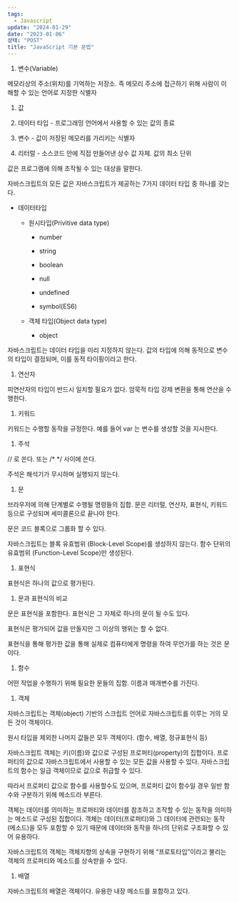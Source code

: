 ```yaml
---
tags:
  - Javascript
update: "2024-01-29"
date: "2023-01-06"
상태: "POST"
title: "JavaScript 기본 문법"
---
```

1. 변수(Variable)

메모리상의 주소(위치)를 기억하는 저장소. 즉 메모리 주소에 접근하기 위해 사람이 이해할 수 있는 언어로 지정한 식별자

1. 값

  1. 데이터 타입 - 프로그래밍 언어에서 사용할 수 있는 값의 종료

  1. 변수 - 값이 저장된 메모리를 가리키는 식별자

  1. 리터럴 - 소스코드 안에 직접 만들어낸 상수 값 자체. 값의 최소 단위

값은 프로그램에 의해 조작될 수 있는 대상을 말한다. 

자바스크립트의 모든 값은 자바스크립트가 제공하는 7가지 데이터 타입 중 하나를 갖는다. 

  - 데이터타입

    - 원시타입(Privitive data type)

      - number

      - string

      - boolean

      - null

      - undefined

      - symbol(ES6)

    - 객체 타입(Object data type)

      - object

자바스크립트는 데이터 타입을 미리 지정하지 않는다. 값의 타입에 의해 동적으로 변수의 타입이 결정되며, 이를 동적 타이핑이라고 한다. 

1. 연산자

피연산자의 타입이 반드시 일치할 필요가 없다. 암묵적 타입 강제 변환을 통해 연산을 수행한다. 

1. 키워드

키워드는 수행할 동작을 규정한다. 예를 들어 var 는 변수를 생성할 것을 지시한다. 

1. 주석

// 로 쓴다. 또는 /* */ 사이에 쓴다. 

주석은 해석기가 무시하며 실행되지 않는다. 

1. 문

브라우저에 의해 단계별로 수행될 명령들의 집합. 문은 리터럴, 연산자, 표현식, 키워드 등으로 구성되며 세미콜론으로 끝나야 한다. 

문은 코드 블록으로 그룹화 할 수 있다. 

자바스크립트는 블록 유효범위 (Block-Level Scope)를 생성하지 않는다. 함수 단위의 유효범위 (Function-Level Scope)만 생성된다.

1. 표현식

표현식은 하나의 값으로 평가된다.

1. 문과 표현식의 비교

문은 표현식을 포함한다. 표현식은 그 자체로 하나의 문이 될 수도 있다. 

표현식은 평가되어 값을 만들지만 그 이상의 행위는 할 수 없다. 

표현식을 통해 평가한 값을 통해 실제로 컴퓨터에게 명령을 하여 무언가를 하는 것은 문이다.

1. 함수

어떤 작업을 수행하기 위해 필요한 문들의 집함. 이름과 매개변수를 가진다. 

1. 객체

자바스크립트는 객체(object) 기반의 스크립트 언어로 자바스크립트를 이루는 거의 모든 것이 객체이다. 

원시 타입을 제외한 나머지 값들은 모두 객체이다. (함수, 배열, 정규표현식 등)

자바스크립트 객체는 키(이름)와 값으로 구성된 프로퍼티(property)의 집합이다. 프로퍼티의 값으로 자바스크립트에서 사용할 수 있는 모든 값을 사용할 수 있다. 자바스크립트의 함수는 일급 객체이므로 값으로 취급할 수 있다. 

따라서 프로퍼티 값으로 함수를 사용할수도 있으며, 프로퍼티 값이 함수일 경우 일반 함수와 구분하기 위헤 메소드라 부른다. 

객체는 데이터를 의미하는 프로퍼티와 데이터를 참조하고 조작할 수 있는 동작을 의미하는 메소드로 구성된 집합이다. 객체는 데이터(프로퍼티)와 그 데이터에 관련되는 동작(메소드)을 모두 포함할 수 있기 때문에 데이터와 동작을 하나의 단위로 구조화할 수 있어 유용하다. 

자바스크립트의 객체는 객체지향의 상속을 구현하기 위해 “프로토타입”이라고 불리는 객체의 프로퍼티와 메소드를 상속받을 수 있다. 

1. 배열

자바스크립트의 배열은 객체이다. 유용한 내장 메소드를 포함하고 있다. 

